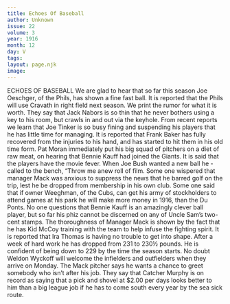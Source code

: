 ```yaml
---
title: Echoes Of Baseball
author: Unknown
issue: 22
volume: 3
year: 1916
month: 12
day: V
tags:
layout: page.njk
image:
---
```

ECHOES OF BASEBALL       We are glad to hear that so far this season Joe Oeschger, of the Phils, has shown a fine fast ball.       It is reported that the Phils will use Cravath in right field next season. We print the rumor for what it is worth.       They say that Jack Nabors is so thin that he never bothers using a key to his room, but crawls in and out via the keyhole.       From recent reports we learn that Joe Tinker is so busy fining and suspending his players that he has little time for managing.       It is reported that Frank Baker has fully recovered from the injuries to his hand, and has started to hit them in his old time form.       Pat Moran immediately put his big squad of pitchers on a diet of raw meat, on hearing that Bennie Kauff had joined the Giants.       It is said that the players have the movie fever. When Joe Bush wanted a new ball he -called to the bench, “Throw me anew roll of film.      Some one wispered that manager Mack was anxious to suppress the news that he barred golf on the trip, lest he be dropped from membership in his own club.       Some one said that if owner Weeghman, of the Cubs, can get his army of stockholders to attend games at his park he will make more money in 1916, than the Du Ponts.       No one questions that Bennie Kauff is an amazingly clever ball player, but so far his phiz cannot be discerned on any of Uncle Sam’s two-cent stamps.       The thoroughness of Manager Mack is shown by the fact that he has Kid McCoy training with the team to help infuse the fighting spirit.       It is reported that Ira Thomas is having no trouble to get into shape. After a week of hard work he has dropped from 231 to 230½ pounds. He is confident of being down to 229 by the time the season starts.       No doubt Weldon Wyckoff will welcome the infielders and outfielders when they arrive on Monday. The Mack pitcher says he wants a chance to greet somebody who isn’t after his job.       They say that Catcher Murphy is on record as saying that a pick and shovel at $2.00 per days looks better to him than a big league job if he has to come south every year by the sea sick route.

